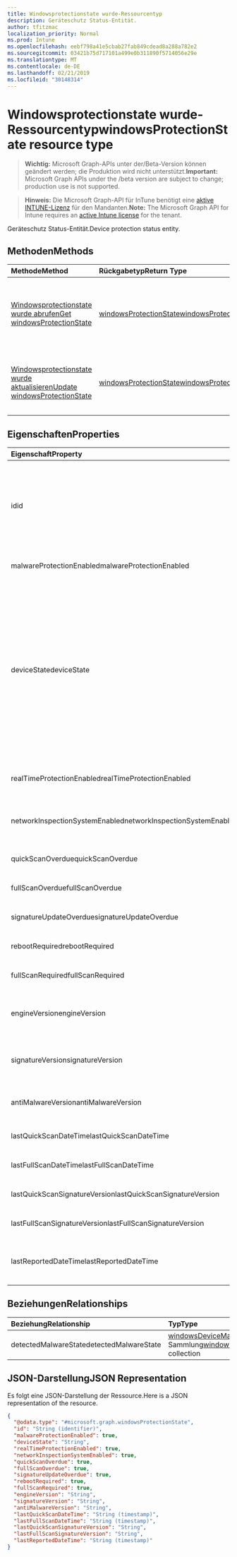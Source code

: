 ```yaml
---
title: Windowsprotectionstate wurde-Ressourcentyp
description: Geräteschutz Status-Entität.
author: tfitzmac
localization_priority: Normal
ms.prod: Intune
ms.openlocfilehash: eebf798a41e5cbab27fab849cdead8a288a782e2
ms.sourcegitcommit: 03421b75d717101a499e0b311890f5714056e29e
ms.translationtype: MT
ms.contentlocale: de-DE
ms.lasthandoff: 02/21/2019
ms.locfileid: "30148314"
---
```

# <a name="windowsprotectionstate-resource-type"></a><span data-ttu-id="4b76d-103">Windowsprotectionstate wurde-Ressourcentyp</span><span class="sxs-lookup"><span data-stu-id="4b76d-103">windowsProtectionState resource type</span></span>

> <span data-ttu-id="4b76d-104">**Wichtig:** Microsoft Graph-APIs unter der/Beta-Version können geändert werden; die Produktion wird nicht unterstützt.</span><span class="sxs-lookup"><span data-stu-id="4b76d-104">**Important:** Microsoft Graph APIs under the /beta version are subject to change; production use is not supported.</span></span>

> <span data-ttu-id="4b76d-105">**Hinweis:** Die Microsoft Graph-API für InTune benötigt eine [aktive INTUNE-Lizenz](https://go.microsoft.com/fwlink/?linkid=839381) für den Mandanten.</span><span class="sxs-lookup"><span data-stu-id="4b76d-105">**Note:** The Microsoft Graph API for Intune requires an [active Intune license](https://go.microsoft.com/fwlink/?linkid=839381) for the tenant.</span></span>

<span data-ttu-id="4b76d-106">Geräteschutz Status-Entität.</span><span class="sxs-lookup"><span data-stu-id="4b76d-106">Device protection status entity.</span></span>

## <a name="methods"></a><span data-ttu-id="4b76d-107">Methoden</span><span class="sxs-lookup"><span data-stu-id="4b76d-107">Methods</span></span>
|<span data-ttu-id="4b76d-108">Methode</span><span class="sxs-lookup"><span data-stu-id="4b76d-108">Method</span></span>|<span data-ttu-id="4b76d-109">Rückgabetyp</span><span class="sxs-lookup"><span data-stu-id="4b76d-109">Return Type</span></span>|<span data-ttu-id="4b76d-110">Beschreibung</span><span class="sxs-lookup"><span data-stu-id="4b76d-110">Description</span></span>|
|:---|:---|:---|
|[<span data-ttu-id="4b76d-111">Windowsprotectionstate wurde abrufen</span><span class="sxs-lookup"><span data-stu-id="4b76d-111">Get windowsProtectionState</span></span>](../api/intune-devices-windowsprotectionstate-get.md)|[<span data-ttu-id="4b76d-112">windowsProtectionState</span><span class="sxs-lookup"><span data-stu-id="4b76d-112">windowsProtectionState</span></span>](../resources/intune-devices-windowsprotectionstate.md)|<span data-ttu-id="4b76d-113">Lesen von Eigenschaften und Beziehungen des [windowsprotectionstate wurde](../resources/intune-devices-windowsprotectionstate.md) -Objekts.</span><span class="sxs-lookup"><span data-stu-id="4b76d-113">Read properties and relationships of the [windowsProtectionState](../resources/intune-devices-windowsprotectionstate.md) object.</span></span>|
|[<span data-ttu-id="4b76d-114">Windowsprotectionstate wurde aktualisieren</span><span class="sxs-lookup"><span data-stu-id="4b76d-114">Update windowsProtectionState</span></span>](../api/intune-devices-windowsprotectionstate-update.md)|[<span data-ttu-id="4b76d-115">windowsProtectionState</span><span class="sxs-lookup"><span data-stu-id="4b76d-115">windowsProtectionState</span></span>](../resources/intune-devices-windowsprotectionstate.md)|<span data-ttu-id="4b76d-116">Aktualisieren der Eigenschaften eines [windowsprotectionstate wurde](../resources/intune-devices-windowsprotectionstate.md) -Objekts.</span><span class="sxs-lookup"><span data-stu-id="4b76d-116">Update the properties of a [windowsProtectionState](../resources/intune-devices-windowsprotectionstate.md) object.</span></span>|

## <a name="properties"></a><span data-ttu-id="4b76d-117">Eigenschaften</span><span class="sxs-lookup"><span data-stu-id="4b76d-117">Properties</span></span>
|<span data-ttu-id="4b76d-118">Eigenschaft</span><span class="sxs-lookup"><span data-stu-id="4b76d-118">Property</span></span>|<span data-ttu-id="4b76d-119">Typ</span><span class="sxs-lookup"><span data-stu-id="4b76d-119">Type</span></span>|<span data-ttu-id="4b76d-120">Beschreibung</span><span class="sxs-lookup"><span data-stu-id="4b76d-120">Description</span></span>|
|:---|:---|:---|
|<span data-ttu-id="4b76d-121">id</span><span class="sxs-lookup"><span data-stu-id="4b76d-121">id</span></span>|<span data-ttu-id="4b76d-122">Zeichenfolge</span><span class="sxs-lookup"><span data-stu-id="4b76d-122">String</span></span>|<span data-ttu-id="4b76d-123">Der eindeutige Bezeichner für das Statusobjekt des Geräteschutzes.</span><span class="sxs-lookup"><span data-stu-id="4b76d-123">The unique Identifier for the device protection status object.</span></span> <span data-ttu-id="4b76d-124">Dies ist die Geräte-ID des Geräts.</span><span class="sxs-lookup"><span data-stu-id="4b76d-124">This is device id of the device</span></span>|
|<span data-ttu-id="4b76d-125">malwareProtectionEnabled</span><span class="sxs-lookup"><span data-stu-id="4b76d-125">malwareProtectionEnabled</span></span>|<span data-ttu-id="4b76d-126">Boolescher Wert</span><span class="sxs-lookup"><span data-stu-id="4b76d-126">Boolean</span></span>|<span data-ttu-id="4b76d-127">Antischadsoftware ist aktiviert oder nicht</span><span class="sxs-lookup"><span data-stu-id="4b76d-127">Anti malware is enabled or not</span></span>|
|<span data-ttu-id="4b76d-128">deviceState</span><span class="sxs-lookup"><span data-stu-id="4b76d-128">deviceState</span></span>|[<span data-ttu-id="4b76d-129">windowsDeviceHealthState</span><span class="sxs-lookup"><span data-stu-id="4b76d-129">windowsDeviceHealthState</span></span>](../resources/intune-devices-windowsdevicehealthstate.md)|<span data-ttu-id="4b76d-130">Status des Computers (wie Clean oder ausstehender vollständiger Scan oder ausstehender Neustart usw.).</span><span class="sxs-lookup"><span data-stu-id="4b76d-130">Computer's state (like clean or pending full scan or pending reboot etc).</span></span> <span data-ttu-id="4b76d-131">Mögliche Werte sind: `clean`, `fullScanPending`, `rebootPending`, `manualStepsPending`, `offlineScanPending` und `critical`.</span><span class="sxs-lookup"><span data-stu-id="4b76d-131">Possible values are: `clean`, `fullScanPending`, `rebootPending`, `manualStepsPending`, `offlineScanPending`, `critical`.</span></span>|
|<span data-ttu-id="4b76d-132">realTimeProtectionEnabled</span><span class="sxs-lookup"><span data-stu-id="4b76d-132">realTimeProtectionEnabled</span></span>|<span data-ttu-id="4b76d-133">Boolescher Wert</span><span class="sxs-lookup"><span data-stu-id="4b76d-133">Boolean</span></span>|<span data-ttu-id="4b76d-134">Echtzeitschutz ist aktiviert oder nicht?</span><span class="sxs-lookup"><span data-stu-id="4b76d-134">Real time protection is enabled or not?</span></span>|
|<span data-ttu-id="4b76d-135">networkInspectionSystemEnabled</span><span class="sxs-lookup"><span data-stu-id="4b76d-135">networkInspectionSystemEnabled</span></span>|<span data-ttu-id="4b76d-136">Boolescher Wert</span><span class="sxs-lookup"><span data-stu-id="4b76d-136">Boolean</span></span>|<span data-ttu-id="4b76d-137">Netzwerk Inspektionssystem aktiviert oder nicht?</span><span class="sxs-lookup"><span data-stu-id="4b76d-137">Network inspection system enabled or not?</span></span>|
|<span data-ttu-id="4b76d-138">quickScanOverdue</span><span class="sxs-lookup"><span data-stu-id="4b76d-138">quickScanOverdue</span></span>|<span data-ttu-id="4b76d-139">Boolescher Wert</span><span class="sxs-lookup"><span data-stu-id="4b76d-139">Boolean</span></span>|<span data-ttu-id="4b76d-140">Schnellscan überfällig oder nicht?</span><span class="sxs-lookup"><span data-stu-id="4b76d-140">Quick scan overdue or not?</span></span>|
|<span data-ttu-id="4b76d-141">fullScanOverdue</span><span class="sxs-lookup"><span data-stu-id="4b76d-141">fullScanOverdue</span></span>|<span data-ttu-id="4b76d-142">Boolescher Wert</span><span class="sxs-lookup"><span data-stu-id="4b76d-142">Boolean</span></span>|<span data-ttu-id="4b76d-143">Vollständiger Scan überfällig oder nicht?</span><span class="sxs-lookup"><span data-stu-id="4b76d-143">Full scan overdue or not?</span></span>|
|<span data-ttu-id="4b76d-144">signatureUpdateOverdue</span><span class="sxs-lookup"><span data-stu-id="4b76d-144">signatureUpdateOverdue</span></span>|<span data-ttu-id="4b76d-145">Boolescher Wert</span><span class="sxs-lookup"><span data-stu-id="4b76d-145">Boolean</span></span>|<span data-ttu-id="4b76d-146">Signatur veraltet oder nicht?</span><span class="sxs-lookup"><span data-stu-id="4b76d-146">Signature out of date or not?</span></span>|
|<span data-ttu-id="4b76d-147">rebootRequired</span><span class="sxs-lookup"><span data-stu-id="4b76d-147">rebootRequired</span></span>|<span data-ttu-id="4b76d-148">Boolescher Wert</span><span class="sxs-lookup"><span data-stu-id="4b76d-148">Boolean</span></span>|<span data-ttu-id="4b76d-149">Neustart erforderlich oder nicht?</span><span class="sxs-lookup"><span data-stu-id="4b76d-149">Reboot required or not?</span></span>|
|<span data-ttu-id="4b76d-150">fullScanRequired</span><span class="sxs-lookup"><span data-stu-id="4b76d-150">fullScanRequired</span></span>|<span data-ttu-id="4b76d-151">Boolescher Wert</span><span class="sxs-lookup"><span data-stu-id="4b76d-151">Boolean</span></span>|<span data-ttu-id="4b76d-152">Vollständige Überprüfung erforderlich oder nicht?</span><span class="sxs-lookup"><span data-stu-id="4b76d-152">Full scan required or not?</span></span>|
|<span data-ttu-id="4b76d-153">engineVersion</span><span class="sxs-lookup"><span data-stu-id="4b76d-153">engineVersion</span></span>|<span data-ttu-id="4b76d-154">Zeichenfolge</span><span class="sxs-lookup"><span data-stu-id="4b76d-154">String</span></span>|<span data-ttu-id="4b76d-155">Version des aktuellen Endpoint Protection-Moduls</span><span class="sxs-lookup"><span data-stu-id="4b76d-155">Current endpoint protection engine's version</span></span>|
|<span data-ttu-id="4b76d-156">signatureVersion</span><span class="sxs-lookup"><span data-stu-id="4b76d-156">signatureVersion</span></span>|<span data-ttu-id="4b76d-157">Zeichenfolge</span><span class="sxs-lookup"><span data-stu-id="4b76d-157">String</span></span>|<span data-ttu-id="4b76d-158">Aktuelle Version der Malware-Definitionen</span><span class="sxs-lookup"><span data-stu-id="4b76d-158">Current malware definitions version</span></span>|
|<span data-ttu-id="4b76d-159">antiMalwareVersion</span><span class="sxs-lookup"><span data-stu-id="4b76d-159">antiMalwareVersion</span></span>|<span data-ttu-id="4b76d-160">Zeichenfolge</span><span class="sxs-lookup"><span data-stu-id="4b76d-160">String</span></span>|<span data-ttu-id="4b76d-161">Aktuelle Antischadsoftware-Version</span><span class="sxs-lookup"><span data-stu-id="4b76d-161">Current anti malware version</span></span>|
|<span data-ttu-id="4b76d-162">lastQuickScanDateTime</span><span class="sxs-lookup"><span data-stu-id="4b76d-162">lastQuickScanDateTime</span></span>|<span data-ttu-id="4b76d-163">DateTimeOffset</span><span class="sxs-lookup"><span data-stu-id="4b76d-163">DateTimeOffset</span></span>|<span data-ttu-id="4b76d-164">Datum der letzten Schnellüberprüfung</span><span class="sxs-lookup"><span data-stu-id="4b76d-164">Last quick scan datetime</span></span>|
|<span data-ttu-id="4b76d-165">lastFullScanDateTime</span><span class="sxs-lookup"><span data-stu-id="4b76d-165">lastFullScanDateTime</span></span>|<span data-ttu-id="4b76d-166">DateTimeOffset</span><span class="sxs-lookup"><span data-stu-id="4b76d-166">DateTimeOffset</span></span>|<span data-ttu-id="4b76d-167">Datum der letzten Schnellüberprüfung</span><span class="sxs-lookup"><span data-stu-id="4b76d-167">Last quick scan datetime</span></span>|
|<span data-ttu-id="4b76d-168">lastQuickScanSignatureVersion</span><span class="sxs-lookup"><span data-stu-id="4b76d-168">lastQuickScanSignatureVersion</span></span>|<span data-ttu-id="4b76d-169">Zeichenfolge</span><span class="sxs-lookup"><span data-stu-id="4b76d-169">String</span></span>|<span data-ttu-id="4b76d-170">Letzte Schnellscan-Signaturversion</span><span class="sxs-lookup"><span data-stu-id="4b76d-170">Last quick scan signature version</span></span>|
|<span data-ttu-id="4b76d-171">lastFullScanSignatureVersion</span><span class="sxs-lookup"><span data-stu-id="4b76d-171">lastFullScanSignatureVersion</span></span>|<span data-ttu-id="4b76d-172">Zeichenfolge</span><span class="sxs-lookup"><span data-stu-id="4b76d-172">String</span></span>|<span data-ttu-id="4b76d-173">Letzte vollständige Scan-Signaturversion</span><span class="sxs-lookup"><span data-stu-id="4b76d-173">Last full scan signature version</span></span>|
|<span data-ttu-id="4b76d-174">lastReportedDateTime</span><span class="sxs-lookup"><span data-stu-id="4b76d-174">lastReportedDateTime</span></span>|<span data-ttu-id="4b76d-175">DateTimeOffset</span><span class="sxs-lookup"><span data-stu-id="4b76d-175">DateTimeOffset</span></span>|<span data-ttu-id="4b76d-176">Zeitpunkt des letzten Geräte Integritätsstatus</span><span class="sxs-lookup"><span data-stu-id="4b76d-176">Last device health status reported time</span></span>|

## <a name="relationships"></a><span data-ttu-id="4b76d-177">Beziehungen</span><span class="sxs-lookup"><span data-stu-id="4b76d-177">Relationships</span></span>
|<span data-ttu-id="4b76d-178">Beziehung</span><span class="sxs-lookup"><span data-stu-id="4b76d-178">Relationship</span></span>|<span data-ttu-id="4b76d-179">Typ</span><span class="sxs-lookup"><span data-stu-id="4b76d-179">Type</span></span>|<span data-ttu-id="4b76d-180">Beschreibung</span><span class="sxs-lookup"><span data-stu-id="4b76d-180">Description</span></span>|
|:---|:---|:---|
|<span data-ttu-id="4b76d-181">detectedMalwareState</span><span class="sxs-lookup"><span data-stu-id="4b76d-181">detectedMalwareState</span></span>|<span data-ttu-id="4b76d-182">[windowsDeviceMalwareState](../resources/intune-devices-windowsdevicemalwarestate.md) -Sammlung</span><span class="sxs-lookup"><span data-stu-id="4b76d-182">[windowsDeviceMalwareState](../resources/intune-devices-windowsdevicemalwarestate.md) collection</span></span>|<span data-ttu-id="4b76d-183">Liste der Geräte Schadsoftware</span><span class="sxs-lookup"><span data-stu-id="4b76d-183">Device malware list</span></span>|

## <a name="json-representation"></a><span data-ttu-id="4b76d-184">JSON-Darstellung</span><span class="sxs-lookup"><span data-stu-id="4b76d-184">JSON Representation</span></span>
<span data-ttu-id="4b76d-185">Es folgt eine JSON-Darstellung der Ressource.</span><span class="sxs-lookup"><span data-stu-id="4b76d-185">Here is a JSON representation of the resource.</span></span>
<!-- {
  "blockType": "resource",
  "keyProperty": "id",
  "@odata.type": "microsoft.graph.windowsProtectionState"
}
-->
``` json
{
  "@odata.type": "#microsoft.graph.windowsProtectionState",
  "id": "String (identifier)",
  "malwareProtectionEnabled": true,
  "deviceState": "String",
  "realTimeProtectionEnabled": true,
  "networkInspectionSystemEnabled": true,
  "quickScanOverdue": true,
  "fullScanOverdue": true,
  "signatureUpdateOverdue": true,
  "rebootRequired": true,
  "fullScanRequired": true,
  "engineVersion": "String",
  "signatureVersion": "String",
  "antiMalwareVersion": "String",
  "lastQuickScanDateTime": "String (timestamp)",
  "lastFullScanDateTime": "String (timestamp)",
  "lastQuickScanSignatureVersion": "String",
  "lastFullScanSignatureVersion": "String",
  "lastReportedDateTime": "String (timestamp)"
}
```




